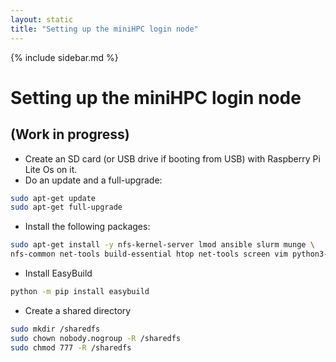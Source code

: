 ```yaml
---
layout: static
title: "Setting up the miniHPC login node"
---
```


{% include sidebar.md %}
# Setting up the miniHPC login node
## (Work in progress)

- Create an SD card (or USB drive if booting from USB) with Raspberry Pi Lite Os on it.
- Do an update and a full-upgrade:

```bash
sudo apt-get update
sudo apt-get full-upgrade
```

- Install the following packages:

```bash
sudo apt-get install -y nfs-kernel-server lmod ansible slurm munge \ 
nfs-common net-tools build-essential htop net-tools screen vim python3-pip
```

- Install EasyBuild
```bash
python -m pip install easybuild
```

- Create a shared directory

```bash
sudo mkdir /sharedfs
sudo chown nobody.nogroup -R /sharedfs
sudo chmod 777 -R /sharedfs
```
